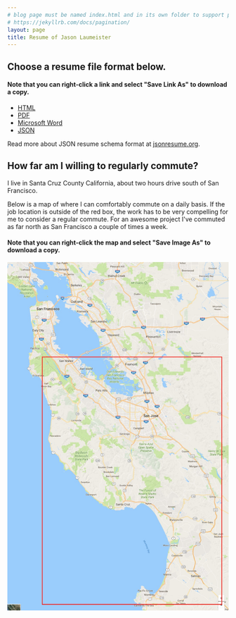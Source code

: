 ```yaml
---
# blog page must be named index.html and in its own folder to support pagination
# https://jekyllrb.com/docs/pagination/
layout: page
title: Resume of Jason Laumeister
---
```

## Choose a resume file format below.
#### Note that you can right-click a link and select "Save Link As" to download a copy.

* [HTML](resume-jason-laumeister.html)
* [PDF](resume-jason-laumeister.pdf)
* [Microsoft Word](resume-jason-laumeister.docx)
* [JSON](resume-jason-laumeister.json)

Read more about JSON resume schema format at [jsonresume.org](https://jsonresume.org/schema/).

## How far am I willing to regularly commute?

I live in Santa Cruz County California, about two hours drive south of San Francisco.

Below is a map of where I can comfortably commute on a daily basis. If the job location is outside of the red box, the work has to be very compelling for me to consider a regular commute. For an awesome project I've commuted as far north as San Francisco a couple of times a week. 

#### Note that you can right-click the map and select "Save Image As" to download a copy.

<img class="selfie" alt="commute map" src="commute-map-outlined.jpg" />